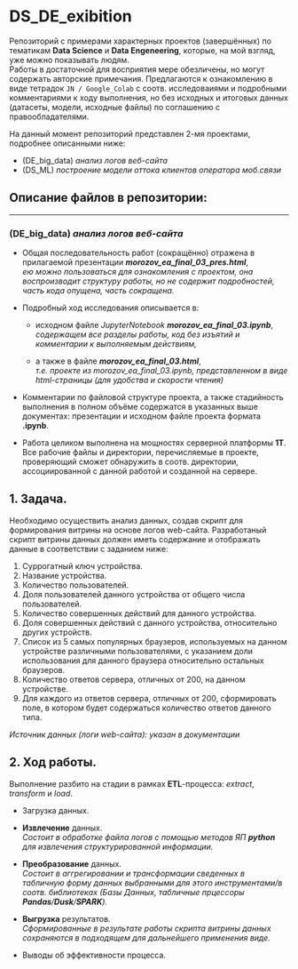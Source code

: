 # DS_DE_exibition  

Репозиторий с примерами характерных проектов (завершённых) по тематикам **Data Science** и **Data Engeneering**, которые, на мой взгляд, уже можно показывать людям.  
Работы в достаточной для восприятия мере обезличены, но могут содержать авторские примечания. Предлагаются к ознакомлению в виде тетрадок `JN / Google_Colab` с соотв. исследоваиями и подробными комментариями к ходу выполнения, но без исходных и итоговых данных (датасеты, модели, исходные файлы) по соглашению с правообладателями.  

На данный момент репозиторий представлен 2-мя проектами, подробнее описанными ниже:  
- (DE_big_data) *анализ логов веб-сайта*  
- (DS_ML) *построение модели оттока клиентов оператора моб.связи*  

## Описание файлов в репозитории:    

******  

### (DE_big_data) *анализ логов веб-сайта* 

- Общая последовательность работ (сокращённо) отражена в прилагаемой презентации ***morozov_ea_final_03_pres.html***,  
   *ею можно пользоваться для ознакомления с проектом, она воспроизводит структуру работы, но не содержит подробностей, часть кода опущена, часть сокращена.*
  
- Подробный ход исследования описывается в:  
  - исходном файле *JupyterNotebook* ***morozov_ea_final_03.ipynb***,  
     *содержащем все разделы работы, код без изъятий и комментарии к выполняемым действиям,*  
    
  - а также в файле ***morozov_ea_final_03.html***,  
     *т.е. проекте из morozov_ea_final_03.ipynb, представленном в виде html-страницы (для удобства и скорости чтения)*
    
- Комментарии по файловой структуре проекта, а также стадийность выполнения в полном объёме содержатся в указанных выше документах: презентации и исходном файле проекта формата **.ipynb**.

- Работа целиком выполнена на мощностях серверной платформы **1Т**. Все рабочие файлы и директории, перечисляемые в проекте, проверяющий сможет обнаружить в соотв. директории, ассоциированной с данной работой и созданной на сервере.


## 1. Задача.

Необходимо осуществить анализ данных, создав скрипт для формирования витрины на основе логов web-сайта. Разработаный скрипт витрины данных должен иметь содержание и отображать данные в соответствии с заданием ниже:

  1. Суррогатный ключ устройства.
  2. Название устройства.
  3. Количество пользователей.
  4. Доля пользователей данного устройства от общего числа пользователей.
  5. Количество совершенных действий для данного устройства.
  6. Доля совершенных действий с данного устройства, относительно других устройств.
  7. Список из 5 самых популярных браузеров, используемых на данном устройстве различными пользователями, с указанием доли использования для данного браузера относительно остальных браузеров.
  8. Количество ответов сервера, отличных от 200, на данном устройстве.
  9. Для каждого из ответов сервера, отличных от 200, сформировать поле, в котором будет содержаться количество ответов данного типа.

*Источник данных (логи web-сайта): указан в документации*


## 2. Ход работы.

Выполнение разбито на стадии в рамках **ETL**-процесса: *extract*, *transform* и *load*.

- Загрузка данных.  

- **Извлечение** данных.  
    *Состоит в обработке файла логов с помощью методов ЯП ***python*** для извлечения структурированной информации.*

- **Преобразование** данных.  
    *Состоит в аггрегировании и трансформации сведенных в табличную форму данных выбранными для этого инструментами/в соотв. библиотеках (Базы Данных, табличные прцессоры **Pandas**/**Dusk**/**SPARK**).*  

- **Выгрузка** результатов.  
    *Сформированные в результате работы скрипта витрины данных сохраняются в подходящем для дальнейшего применения виде.*  

- Выводы об эффективности процесса.
